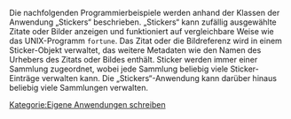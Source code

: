 
Die nachfolgenden Programmierbeispiele werden anhand der Klassen der Anwendung „Stickers“ beschrieben. „Stickers“ kann zufällig ausgewählte Zitate oder Bilder anzeigen und funktioniert auf vergleichbare Weise wie das UNIX-Programm `fortune`. Das Zitat oder die Bildreferenz wird in einem Sticker-Objekt verwaltet, das weitere Metadaten wie den Namen des Urhebers des Zitats oder Bildes enthält. Sticker werden immer einer Sammlung zugeordnet, wobei jede Sammlung beliebig viele Sticker-Einträge verwalten kann. Die „Stickers“-Anwendung kann darüber hinaus beliebig viele Sammlungen verwalten.

[Kategorie:Eigene Anwendungen schreiben](../export_de/Kategorie:Eigene_Anwendungen_schreiben.md)
